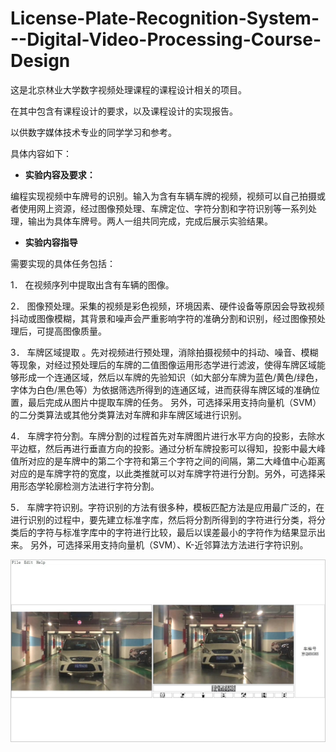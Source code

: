 # License-Plate-Recognition-System---Digital-Video-Processing-Course-Design
这是北京林业大学数字视频处理课程的课程设计相关的项目。

在其中包含有课程设计的要求，以及课程设计的实现报告。

以供数字媒体技术专业的同学学习和参考。



具体内容如下：



- **实验内容及要求：**

编程实现视频中车牌号的识别。输入为含有车辆车牌的视频，视频可以自己拍摄或者使用网上资源，经过图像预处理、车牌定位、字符分割和字符识别等一系列处理，输出为具体车牌号。两人一组共同完成，完成后展示实验结果。

- **实验内容指导**

需要实现的具体任务包括：

1． 在视频序列中提取出含有车辆的图像。

2． 图像预处理。采集的视频是彩色视频，环境因素、硬件设备等原因会导致视频抖动或图像模糊，其背景和噪声会严重影响字符的准确分割和识别，经过图像预处理后，可提高图像质量。 

3． 车牌区域提取 。先对视频进行预处理，消除拍摄视频中的抖动、噪音、模糊等现象，对经过预处理后的车牌的二值图像运用形态学进行滤波，使得车牌区域能够形成一个连通区域，然后以车牌的先验知识（如大部分车牌为蓝色/黄色/绿色，字体为白色/黑色等）为依据筛选所得到的连通区域，进而获得车牌区域的准确位置，最后完成从图片中提取车牌的任务。 另外，可选择采用支持向量机（SVM）的二分类算法或其他分类算法对车牌和非车牌区域进行识别。

4． 车牌字符分割。车牌分割的过程首先对车牌图片进行水平方向的投影，去除水平边框，然后再进行垂直方向的投影。通过分析车牌投影可以得知，投影中最大峰值所对应的是车牌中的第二个字符和第三个字符之间的间隔，第二大峰值中心距离对应的是车牌字符的宽度，以此类推就可以对车牌字符进行分割。另外，可选择采用形态学轮廓检测方法进行字符分割。

5． 车牌字符识别。字符识别的方法有很多种，模板匹配方法是应用最广泛的，在进行识别的过程中，要先建立标准字库，然后将分割所得到的字符进行分类，将分类后的字符与标准字库中的字符进行比较，最后以误差最小的字符作为结果显示出来。 另外，可选择采用支持向量机（SVM）、K-近邻算法方法进行字符识别。

![image-20250903174531068](img\result.png)
